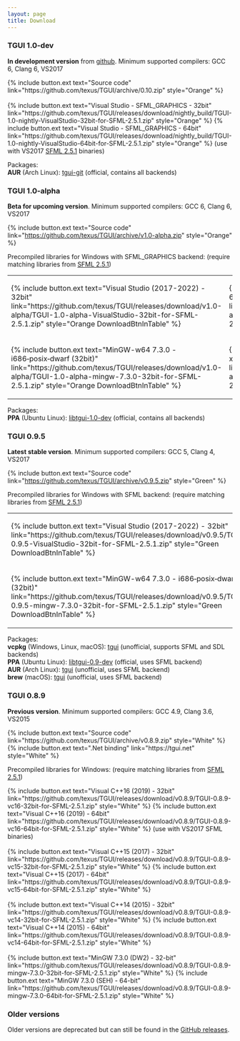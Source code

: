 ```yaml
---
layout: page
title: Download
---
```


### TGUI 1.0-dev

**In development version** from [github](https://github.com/texus/TGUI/). Minimum supported compilers: GCC 6, Clang 6, VS2017

<p>
  {% include button.ext text="Source code" link="https://github.com/texus/TGUI/archive/0.10.zip" style="Orange" %}<br><br>
  {% include button.ext text="Visual Studio - SFML_GRAPHICS - 32bit" link="https://github.com/texus/TGUI/releases/download/nightly_build/TGUI-1.0-nightly-VisualStudio-32bit-for-SFML-2.5.1.zip" style="Orange" %}
  {% include button.ext text="Visual Studio - SFML_GRAPHICS - 64bit" link="https://github.com/texus/TGUI/releases/download/nightly_build/TGUI-1.0-nightly-VisualStudio-64bit-for-SFML-2.5.1.zip" style="Orange" %} (use with VS2017 <a href="https://www.sfml-dev.org/download/sfml/2.5.1/">SFML 2.5.1</a> binaries)<br>
</p>

Packages:  
**AUR** (Arch Linux): [tgui-git](https://aur.archlinux.org/packages/tgui-git/) (official, contains all backends)  

### TGUI 1.0-alpha

**Beta for upcoming version**. Minimum supported compilers: GCC 6, Clang 6, VS2017

{% include button.ext text="Source code" link="https://github.com/texus/TGUI/archive/v1.0-alpha.zip" style="Orange" %}

Precompiled libraries for Windows with SFML_GRAPHICS backend: (require matching libraries from [SFML 2.5.1](https://www.sfml-dev.org/download/sfml/2.5.1/))

<table>
<tr>
  <td><p>{% include button.ext text="Visual Studio (2017-2022) - 32bit" link="https://github.com/texus/TGUI/releases/download/v1.0-alpha/TGUI-1.0-alpha-VisualStudio-32bit-for-SFML-2.5.1.zip" style="Orange DownloadBtnInTable" %}</p></td>
  <td><p>{% include button.ext text="Visual Studio (2017-2022) - 64bit" link="https://github.com/texus/TGUI/releases/download/v1.0-alpha/TGUI-1.0-alpha-VisualStudio-64bit-for-SFML-2.5.1.zip" style="Orange DownloadBtnInTable" %}</p></td>
</tr>
<tr>
  <td><p>{% include button.ext text="MinGW-w64 7.3.0 - i686&#8209;posix&#8209;dwarf (32bit)" link="https://github.com/texus/TGUI/releases/download/v1.0-alpha/TGUI-1.0-alpha-mingw-7.3.0-32bit-for-SFML-2.5.1.zip" style="Orange DownloadBtnInTable" %}</p></td>
  <td><p>{% include button.ext text="MinGW-w64 7.3.0 - x86_64&#8209;posix&#8209;seh (64bit)" link="https://github.com/texus/TGUI/releases/download/v1.0-alpha/TGUI-1.0-alpha-mingw-7.3.0-64bit-for-SFML-2.5.1.zip" style="Orange DownloadBtnInTable" %}</p></td>
</tr>
</table>

Packages:  
**PPA** (Ubuntu Linux): [libtgui-1.0-dev](https://launchpad.net/~texus/+archive/ubuntu/tgui) (official, contains all backends)

### TGUI 0.9.5
**Latest stable version**. Minimum supported compilers: GCC 5, Clang 4, VS2017

{% include button.ext text="Source code" link="https://github.com/texus/TGUI/archive/v0.9.5.zip" style="Green" %}

Precompiled libraries for Windows with SFML backend: (require matching libraries from [SFML 2.5.1](https://www.sfml-dev.org/download/sfml/2.5.1/))

<table>
<tr>
  <td><p>{% include button.ext text="Visual Studio (2017-2022) - 32bit" link="https://github.com/texus/TGUI/releases/download/v0.9.5/TGUI-0.9.5-VisualStudio-32bit-for-SFML-2.5.1.zip" style="Green DownloadBtnInTable" %}</p></td>
  <td><p>{% include button.ext text="Visual Studio (2017-2022) - 64bit" link="https://github.com/texus/TGUI/releases/download/v0.9.5/TGUI-0.9.5-VisualStudio-64bit-for-SFML-2.5.1.zip" style="Green DownloadBtnInTable" %}</p></td>
</tr>
<tr>
  <td><p>{% include button.ext text="MinGW-w64 7.3.0 - i686&#8209;posix&#8209;dwarf (32bit)" link="https://github.com/texus/TGUI/releases/download/v0.9.5/TGUI-0.9.5-mingw-7.3.0-32bit-for-SFML-2.5.1.zip" style="Green DownloadBtnInTable" %}</p></td>
  <td><p>{% include button.ext text="MinGW-w64 7.3.0 - x86_64&#8209;posix&#8209;seh (64bit)" link="https://github.com/texus/TGUI/releases/download/v0.9.5/TGUI-0.9.5-mingw-7.3.0-64bit-for-SFML-2.5.1.zip" style="Green DownloadBtnInTable" %}</p></td>
</tr>
</table>

Packages:  
**vcpkg** (Windows, Linux, macOS): [tgui](https://github.com/microsoft/vcpkg/tree/master/ports/tgui) (unofficial, supports SFML and SDL backends)  
**PPA** (Ubuntu Linux): [libtgui-0.9-dev](https://launchpad.net/~texus/+archive/ubuntu/tgui) (official, uses SFML backend)  
**AUR** (Arch Linux): [tgui](https://aur.archlinux.org/packages/tgui/) (unofficial, uses SFML backend)  
**brew** (macOS): [tgui](https://formulae.brew.sh/formula/tgui) (unofficial, uses SFML backend)  

### TGUI 0.8.9
**Previous version**. Minimum supported compilers: GCC 4.9, Clang 3.6, VS2015

<p>
{% include button.ext text="Source code" link="https://github.com/texus/TGUI/archive/v0.8.9.zip" style="White" %}
{% include button.ext text=".Net binding" link="https://tgui.net" style="White" %}
</p>

Precompiled libraries for Windows: (require matching libraries from [SFML 2.5.1](https://www.sfml-dev.org/download/sfml/2.5.1/))
<p>
  {% include button.ext text="Visual C++16 (2019) - 32bit" link="https://github.com/texus/TGUI/releases/download/v0.8.9/TGUI-0.8.9-vc16-32bit-for-SFML-2.5.1.zip" style="White" %}
  {% include button.ext text="Visual C++16 (2019) - 64bit" link="https://github.com/texus/TGUI/releases/download/v0.8.9/TGUI-0.8.9-vc16-64bit-for-SFML-2.5.1.zip" style="White" %} (use with VS2017 SFML binaries)<br><br>
  {% include button.ext text="Visual C++15 (2017) - 32bit" link="https://github.com/texus/TGUI/releases/download/v0.8.9/TGUI-0.8.9-vc15-32bit-for-SFML-2.5.1.zip" style="White" %}
  {% include button.ext text="Visual C++15 (2017) - 64bit" link="https://github.com/texus/TGUI/releases/download/v0.8.9/TGUI-0.8.9-vc15-64bit-for-SFML-2.5.1.zip" style="White" %}<br><br>
  {% include button.ext text="Visual C++14 (2015) - 32bit" link="https://github.com/texus/TGUI/releases/download/v0.8.9/TGUI-0.8.9-vc14-32bit-for-SFML-2.5.1.zip" style="White" %}
  {% include button.ext text="Visual C++14 (2015) - 64bit" link="https://github.com/texus/TGUI/releases/download/v0.8.9/TGUI-0.8.9-vc14-64bit-for-SFML-2.5.1.zip" style="White" %}<br><br>
  {% include button.ext text="MinGW 7.3.0 (DW2) - 32-bit" link="https://github.com/texus/TGUI/releases/download/v0.8.9/TGUI-0.8.9-mingw-7.3.0-32bit-for-SFML-2.5.1.zip" style="White" %}
  {% include button.ext text="MinGW 7.3.0 (SEH) - 64-bit" link="https://github.com/texus/TGUI/releases/download/v0.8.9/TGUI-0.8.9-mingw-7.3.0-64bit-for-SFML-2.5.1.zip" style="White" %}<br>
</p>

### Older versions

Older versions are deprecated but can still be found in the [GitHub releases](https://github.com/texus/TGUI/releases).

